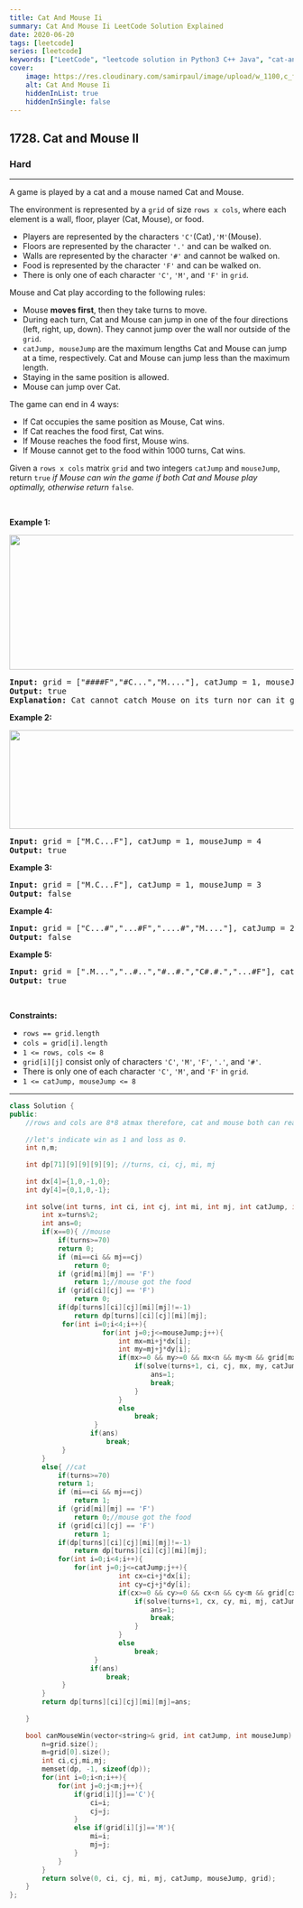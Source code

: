 ```yaml
---
title: Cat And Mouse Ii
summary: Cat And Mouse Ii LeetCode Solution Explained
date: 2020-06-20
tags: [leetcode]
series: [leetcode]
keywords: ["LeetCode", "leetcode solution in Python3 C++ Java", "cat-and-mouse-ii LeetCode Solution Explained"]
cover:
    image: https://res.cloudinary.com/samirpaul/image/upload/w_1100,c_fit,co_rgb:FFFFFF,l_text:Arial_75_bold:Cat And Mouse Ii - Solution Explained/problem-solving.webp
    alt: Cat And Mouse Ii
    hiddenInList: true
    hiddenInSingle: false
---
```



<h2>1728. Cat and Mouse II</h2><h3>Hard</h3><hr><div><p>A game is played by a cat and a mouse named Cat and Mouse.</p>

<p>The environment is represented by a <code>grid</code> of size <code>rows x cols</code>, where each element is a wall, floor, player (Cat, Mouse), or food.</p>

<ul>
	<li>Players are represented by the characters <code>'C'</code>(Cat)<code>,'M'</code>(Mouse).</li>
	<li>Floors are represented by the character <code>'.'</code> and can be walked on.</li>
	<li>Walls are represented by the character <code>'#'</code> and cannot be walked on.</li>
	<li>Food is represented by the character <code>'F'</code> and can be walked on.</li>
	<li>There is only one of each character <code>'C'</code>, <code>'M'</code>, and <code>'F'</code> in <code>grid</code>.</li>
</ul>

<p>Mouse and Cat play according to the following rules:</p>

<ul>
	<li>Mouse <strong>moves first</strong>, then they take turns to move.</li>
	<li>During each turn, Cat and Mouse can jump in one of the four directions (left, right, up, down). They cannot jump over the wall nor outside of the <code>grid</code>.</li>
	<li><code>catJump, mouseJump</code> are the maximum lengths Cat and Mouse can jump at a time, respectively. Cat and Mouse can jump less than the maximum length.</li>
	<li>Staying in the same position is allowed.</li>
	<li>Mouse can jump over Cat.</li>
</ul>

<p>The game can end in 4 ways:</p>

<ul>
	<li>If Cat occupies the same position as Mouse, Cat wins.</li>
	<li>If Cat reaches the food first, Cat wins.</li>
	<li>If Mouse reaches the food first, Mouse wins.</li>
	<li>If Mouse cannot get to the food within 1000 turns, Cat wins.</li>
</ul>

<p>Given a <code>rows x cols</code> matrix <code>grid</code> and two integers <code>catJump</code> and <code>mouseJump</code>, return <code>true</code><em> if Mouse can win the game if both Cat and Mouse play optimally, otherwise return </em><code>false</code>.</p>

<p>&nbsp;</p>
<p><strong>Example 1:</strong></p>

<p><strong><img alt="" src="https://assets.leetcode.com/uploads/2020/09/12/sample_111_1955.png" style="width: 580px; height: 239px;"></strong></p>

<pre><strong>Input:</strong> grid = ["####F","#C...","M...."], catJump = 1, mouseJump = 2
<strong>Output:</strong> true
<strong>Explanation:</strong> Cat cannot catch Mouse on its turn nor can it get the food before Mouse.
</pre>

<p><strong>Example 2:</strong></p>

<p><img alt="" src="https://assets.leetcode.com/uploads/2020/09/12/sample_2_1955.png" style="width: 580px; height: 175px;"></p>

<pre><strong>Input:</strong> grid = ["M.C...F"], catJump = 1, mouseJump = 4
<strong>Output:</strong> true
</pre>

<p><strong>Example 3:</strong></p>

<pre><strong>Input:</strong> grid = ["M.C...F"], catJump = 1, mouseJump = 3
<strong>Output:</strong> false
</pre>

<p><strong>Example 4:</strong></p>

<pre><strong>Input:</strong> grid = ["C...#","...#F","....#","M...."], catJump = 2, mouseJump = 5
<strong>Output:</strong> false
</pre>

<p><strong>Example 5:</strong></p>

<pre><strong>Input:</strong> grid = [".M...","..#..","#..#.","C#.#.","...#F"], catJump = 3, mouseJump = 1
<strong>Output:</strong> true
</pre>

<p>&nbsp;</p>
<p><strong>Constraints:</strong></p>

<ul>
	<li><code>rows == grid.length</code></li>
	<li><code>cols = grid[i].length</code></li>
	<li><code>1 &lt;= rows, cols &lt;= 8</code></li>
	<li><code>grid[i][j]</code> consist only of characters <code>'C'</code>, <code>'M'</code>, <code>'F'</code>, <code>'.'</code>, and <code>'#'</code>.</li>
	<li>There is only one of each character <code>'C'</code>, <code>'M'</code>, and <code>'F'</code> in <code>grid</code>.</li>
	<li><code>1 &lt;= catJump, mouseJump &lt;= 8</code></li>
</ul>
</div>

---




```cpp
class Solution {
public:
    //rows and cols are 8*8 atmax therefore, cat and mouse both can reach anywhere they want in at max 64 steps even if cj,mj=1.
    
    //let's indicate win as 1 and loss as 0.
    int n,m;
    
    int dp[71][9][9][9][9]; //turns, ci, cj, mi, mj
    
    int dx[4]={1,0,-1,0};
    int dy[4]={0,1,0,-1};
    
    int solve(int turns, int ci, int cj, int mi, int mj, int catJump, int mouseJump, vector<string>& grid){
        int x=turns%2;
        int ans=0;
        if(x==0){ //mouse
            if(turns>=70)
            return 0;
            if (mi==ci && mj==cj) 
                return 0;
            if (grid[mi][mj] == 'F') 
                return 1;//mouse got the food
            if (grid[ci][cj] == 'F') 
                return 0; 
            if(dp[turns][ci][cj][mi][mj]!=-1)
                return dp[turns][ci][cj][mi][mj];
             for(int i=0;i<4;i++){
                       for(int j=0;j<=mouseJump;j++){
                           int mx=mi+j*dx[i];
                           int my=mj+j*dy[i];
                           if(mx>=0 && my>=0 && mx<n && my<m && grid[mx][my]!='#'){
                               if(solve(turns+1, ci, cj, mx, my, catJump, mouseJump, grid)==0){
                                   ans=1;
                                   break;
                               }
                           }
                           else
                               break;
                     }
                    if(ans)
                        break;
             }
        }
        else{ //cat
            if(turns>=70)
            return 1;
            if (mi==ci && mj==cj) 
                return 1;
            if (grid[mi][mj] == 'F') 
                return 0;//mouse got the food
            if (grid[ci][cj] == 'F') 
                return 1; 
            if(dp[turns][ci][cj][mi][mj]!=-1)
                return dp[turns][ci][cj][mi][mj];
            for(int i=0;i<4;i++){
                for(int j=0;j<=catJump;j++){
                           int cx=ci+j*dx[i];
                           int cy=cj+j*dy[i];
                           if(cx>=0 && cy>=0 && cx<n && cy<m && grid[cx][cy]!='#'){
                               if(solve(turns+1, cx, cy, mi, mj, catJump, mouseJump, grid)==0){
                                   ans=1;
                                   break;
                               }
                           }
                           else
                               break;
                     }
                    if(ans)
                        break;
             }
        }
        return dp[turns][ci][cj][mi][mj]=ans;
        
    }
    
    bool canMouseWin(vector<string>& grid, int catJump, int mouseJump) {
        n=grid.size();
        m=grid[0].size();
        int ci,cj,mi,mj;
        memset(dp, -1, sizeof(dp));
        for(int i=0;i<n;i++){
            for(int j=0;j<m;j++){
                if(grid[i][j]=='C'){
                    ci=i;
                    cj=j;
                }
                else if(grid[i][j]=='M'){
                    mi=i;
                    mj=j;
                }
            }
        }
        return solve(0, ci, cj, mi, mj, catJump, mouseJump, grid);
    }
};
```
